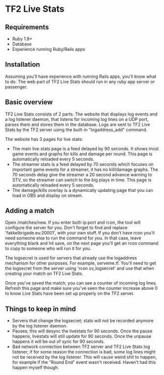 # TF2 Live Stats


## Requirements
* Ruby 1.9+
* Database
* Experience running Ruby/Rails apps

## Installation
Assuming you'll have experience with running Rails apps, you'll know what to do. The web part of TF2 Live Stats should run in any ruby app server or passenger.

## Basic overview
TF2 Live Stats consists of 2 parts. The website that displays log events and a log listener daemon, that listens for incoming log lines on a UDP port, parses them and stores them in the database.
Logs are sent to TF2 Live Stats by the TF2 server using the built-in "logaddress_add" command.

The website has 3 pages for live stats:
* The main live stats page is a feed delayed by 90 seconds. It shows most game events and graphs for kills and damage per round. This page is automatically reloaded every 5 seconds.
* The streamer stats is a feed delayed by 70 seconds which focuses on important game events for a streamer, it has no kill/damage graphs. The 70 seconds delay give the streamer a 20 second advance warning to STV, so the streamer can switch to the big plays in time. This page is automatically reloaded every 5 seconds.
* The damage/kills overlay is a dynamically updating page that you can load in OBS and display on stream.


## Adding a match
Open /matches/new. If you enter both ip:port and rcon, the tool will configure the server for you. Don't forget to find and replace 'fakkelbrigade.eu:20001', with your own stuff.
If you don't have rcon you'll need someone else to run the command for you. In that case, leave everything blank and hit save, on the next page you'll get an rcon command to copy to someone who will run it for you.

The logsecret is used for servers that already use the logaddress mechanism for other purposes. For example, serveme.tf. You'll need to get the logsecret from the server using 'rcon sv_logsecret' and use that when creating your match on TF2 Live Stats.

Once you've saved the match, you can see a counter of incoming log lines. Refresh this page and make sure you've seen the counter increase above 0 to know Live Stats have been set up properly on the TF2 server.


## Things to keep in mind
* Servers that change the logsecret; stats will not be recorded anymore by the log listener daemon.
* Pauses; this will desync the livestats for 90 seconds. Once the pause happens, livestats will still update for 90 seconds. Once the unpause happens it will be out of sync for 90 seconds.
* Bad network connection between TF2 server and TF2 Live Stats log listener; if for some reason the connection is bad, some log lines might not be received by the log listener. This will cause weird shit to happen, for example if the "Round End" event wasn't received.
Haven't had this happen myself though.

